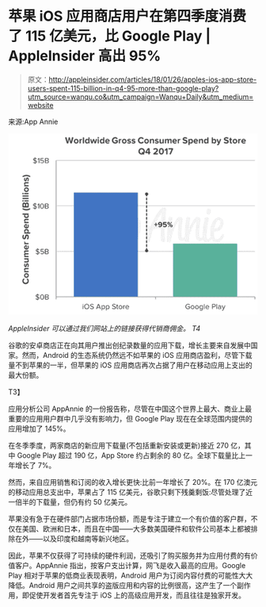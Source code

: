 # 苹果 iOS 应用商店用户在第四季度消费了 115 亿美元，比 Google Play | AppleInsider 高出 95%

> 原文：<http://appleinsider.com/articles/18/01/26/apples-ios-app-store-users-spent-115-billion-in-q4-95-more-than-google-play?utm_source=wanqu.co&utm_campaign=Wanqu+Daily&utm_medium=website>

来源:App Annie

[![](img/99c3e064b87a42c6cbfe2497d7e1686f.png)](https://photos5.appleinsider.com/gallery/24555-32248-Screen-Shot-2018-01-26-at-40643-PM-l.jpg) 

*AppleInsider 可以通过我们网站上的链接获得代销商佣金。 T4*

谷歌的安卓商店正在向其用户推出创纪录数量的应用下载，增长主要来自发展中国家。然而，Android 的生态系统仍然远不如苹果的 iOS 应用商店盈利，尽管下载量不到苹果的一半，但苹果的 iOS 应用商店再次占据了用户在移动应用上支出的最大份额。







T3】

应用分析公司 AppAnnie 的一份报告称，尽管在中国这个世界上最大、商业上最重要的应用用户群中几乎没有影响力，但 Google Play 现在在全球范围内提供的应用增加了 145%。

在冬季季度，两家商店的新应用下载量(不包括重新安装或更新)接近 270 亿，其中 Google Play 超过 190 亿，App Store 约占剩余的 80 亿。全球下载量比上一年增长了 7%。

然而，来自应用销售和订阅的收入增长更快:比前一年增长了 20%。在 170 亿澳元的移动应用总支出中，苹果占了 115 亿美元，谷歌只剩下残羹剩饭:尽管处理了近一倍半的下载量，但仍有约 50 亿美元。

苹果没有急于在硬件部门占据市场份额，而是专注于建立一个有价值的客户群，不仅在美国、欧洲和日本，而且在中国——大多数美国硬件和软件公司基本上都被排除在外——以及印度和越南等新兴地区。

因此，苹果不仅获得了可持续的硬件利润，还吸引了购买服务并为应用付费的有价值客户。AppAnnie 指出，按客户支出计算，网飞是收入最高的应用。Google Play 相对于苹果的低商业表现表明，Android 用户为订阅内容付费的可能性大大降低。Android 用户之间共享的盗版应用和内容的比例很高，这产生了一个副作用，即促使开发者首先专注于 iOS 上的高级应用开发，而且往往是独家开发。